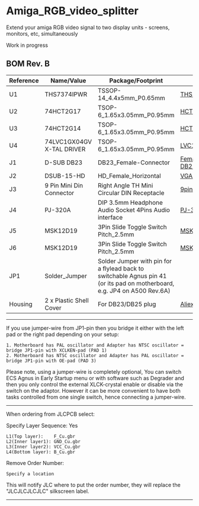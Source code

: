 # Amiga_RGB_video_splitter
Extend your amiga RGB video signal to two display units - screens, monitors, etc, simultaneously

Work in progress

BOM Rev. B
---------
Reference  | Name/Value   | Package/Footprint | Notes
-|-|-|-|
U1 | THS7374IPWR | TSSOP-14_4.4x5mm_P0.65mm | [THS7374IPWR](https://www.mouser.com/ProductDetail/595-THS7374IPWR)
U2 | 74HCT2G17 | TSOP-6_1.65x3.05mm_P0.95mm | [HCT2G17GV125](https://www.mouser.com/ProductDetail/771-HCT2G17GV125)
U3 | 74HCT2G14 | TSOP-6_1.65x3.05mm_P0.95mm | [HCT2G14GV125](https://www.mouser.com/ProductDetail/771-HCT2G14GV125)
U4 | 74LVC1GX04GV X-TAL DRIVER | TSOP-6_1.65x3.05mm_P0.95mm | [LVC1GX04GV125](https://www.mouser.com/ProductDetail/771-LVC1GX04GV125)
J1 | D-SUB DB23| DB23_Female-Connector | [Female 23 PIN DB23](https://www.aliexpress.com/item/1005007020706331.html)
J2 | DSUB-15-HD | HD_Female_Horizontal | [VGA connector](https://www.aliexpress.com/item/1005007383371077.html)
J3 | 9 Pin Mini Din Connector | Right Angle TH Mini Circular DIN Receptacle | [9pin Mini Din](https://www.aliexpress.com/item/1005005737270650.html)
J4 | PJ-320A | DIP 3.5mm Headphone Audio Socket 4Pins Audio interface | [PJ-320A](https://www.aliexpress.com/item/4000661212458.html)
J5 | MSK12D19 | 3Pin Slide Toggle Switch Pitch_2.5mm | [MSK12D19 SMD](https://www.aliexpress.com/item/1005006482584650.html)
J6 | MSK12D19 | 3Pin Slide Toggle Switch Pitch_2.5mm | [MSK12D19 SMD](https://www.aliexpress.com/item/1005006482584650.html)
JP1 | Solder_Jumper | Solder Jumper with pin for a flylead back to switchable Agnus pin 41 (or its pad on motherboard, e.g. JP4 on A500 Rev.6A)
Housing | 2 x Plastic Shell Cover | For DB23/DB25 plug | [Aliexpress](https://www.aliexpress.com/item/1005004717091904.html)

***

If you use jumper-wire from JP1-pin then you bridge it either with the left pad or the right pad depending on your setup:

    1. Motherboard has PAL oscillator and Adapter has NTSC oscillator = bridge JP1-pin with XCLKEN-pad (PAD 1)
    2. Motherboard has NTSC oscillator and Adapter has PAL oscillator = bridge JP1-pin with OE-pad (PAD 3)

Please note, using a jumper-wire is completely optional, You can switch ECS Agnus in Early Startup menu or with software such as Degrader and then you only control the external XLCK-crystal enable or disable via the switch on the adaptor. However it can be more convenient to have both tasks controlled from one single switch, hence connecting a jumper-wire.

***

When ordering from JLCPCB select:

Specify Layer Sequence: Yes

    L1(Top layer):    F_Cu.gbr
    L2(Inner layer1): GND_Cu.gbr
    L3(Inner layer2): VCC_Cu.gbr
    L4(Bottom layer): B_Cu.gbr

Remove Order Number: 

    Specify a location

This will notify JLC where to put the order number, they will replace the "JLCJLCJLCJLC" silkscreen label.

***
